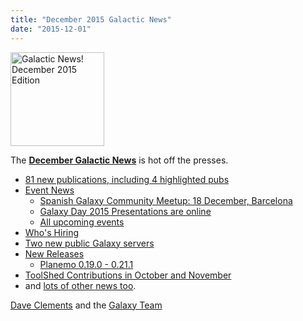 ```yaml
---
title: "December 2015 Galactic News"
date: "2015-12-01"
---
```

<div class='right'>
<a href='/galaxy-updates/2015-12/'><img src="/src/images/galaxy-logos/GalaxyNews.png" alt="Galactic News! December 2015 Edition" width=150 /></a><br />
</div>

The **[December Galactic News](/galaxy-updates/2015-12/)** is hot off the presses.
* [81 new publications, including 4 highlighted pubs](/galaxy-updates/2015-12/#new-papers)
* [Event News](/galaxy-updates/2015-12/#events)
  * [Spanish Galaxy Community Meetup: 18 December, Barcelona](/galaxy-updates/2015-12/#spanish-galaxy-community-meetup-18-december-barcelona)
  * [Galaxy Day 2015 Presentations are online](/galaxy-updates/2015-12/#galaxy-day-2015-presentations)
  * [All upcoming events](/galaxy-updates/2015-12/#upcoming-events)
* [Who's Hiring](/galaxy-updates/2015-12/#whos-hiring)
* [Two new public Galaxy servers](/galaxy-updates/2015-12/#new-public-galaxy-servers)
* [New Releases](/galaxy-updates/2015-12/#releases)
  * [Planemo 0.19.0 - 0.21.1](/galaxy-updates/2015-12/#planemo-0190---0211)
* [ToolShed Contributions in October and November](/galaxy-updates/2015-12/#toolshed-contributions)
* and [lots of other news too](/galaxy-updates/2015-12/#other-news).

[Dave Clements](/people/dave-clements/) and the [Galaxy Team](/galaxy-team/)
